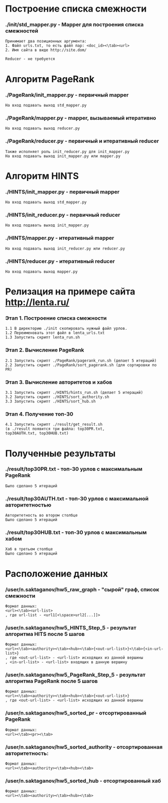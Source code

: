 # Построение списка смежности
### ./init/std_mapper.py - Mapper для построения списка смежностей
 	Принимает два позиционных аргумента:
 	1. Файл urls.txt, то есть файл пар: <doc_id><\tab><url>
 	2. Имя сайта в виде http://site.dom/
  
 	Reducer - не требуется
 
# Алгоритм PageRank
### ./PageRank/init_mapper.py - первичный mapper
	На вход подавать выход std_mapper.py
	
### ./PageRank/mapper.py - mapper, вызываемый итеративно
	На вход подавать выход reducer.py
	
### ./PageRank/reducer.py - первичный и итеративный reducer
	Также исполняет роль init_reducer.py для init_mapper.py
	На вход подавать выход init_mapper.py или mapper.py

# Алгоритм HINTS
### ./HINTS/init_mapper.py - первичный mapper
	На вход подавать выход std_mapper.py

### ./HINTS/init_reducer.py - первичный reducer
	На вход подавать выход init_mapper.py

### ./HINTS/mapper.py - итеративный mapper
	На вход подавать выход init_reducer.py или reducer.py

### ./HINTS/reducer.py - итеративный reducer
	На вход подавать выход mapper.py

# Релизация на примере сайта http://lenta.ru/
### Этап 1. Построение списка смежности
	1.1 В директорию ./init скопировать нужный файл урлов.
	1.2 Переименовать этот файл в lenta_urls.txt
	1.3 Запустить скрипт lenta_run.sh
	
### Этап 2. Вычисление PageRank
	2.1 Запустить скрипт ./PageRank/pagerank_run.sh (делает 5 итераций)
	2.2 Запустить скрипт ./PageRank/sort_pagerank.sh (для сортировки по PR)
	
### Этап 3. Вычисление авторитетов и хабов
	3.1 Запустить скрипт ./HINTS/hints_run.sh (делает 5 итераций)
	3.2 Запустить скрипт ./HINTS/sort_authority.sh
	3.3 Запустить скрипт ./HINTS/sort_hub.sh
	
### Этап 4. Получение топ-30
	4.1 Запустить скрипт ./result/get_result.sh
	(в ./result появится три файла: top30PR.txt,
	top30AUTH.txt, top30HUB.txt)

# Полученные результаты
### ./result/top30PR.txt - топ-30 урлов с максимальным PageRank
	Было сделано 5 итераций

### ./result/top30AUTH.txt - топ-30 урлов с максимальной авторитетностью
	Авторитетность во втором столбце
	Было сделано 5 итераций
	
### ./result/top30HUB.txt - топ-30 урлов с максимальным хабом
	Хаб в третьем столбце
	Было сделано 5 итераций

# Расположение данных
### /user/n.saktaganov/hw5_raw_graph - "сырой" граф, список смежности
	Формат данных:
	<url><\tab><url-list>
	, где url-list - <url1[<\space>url2[...]]>

### /user/n.saktaganov/hw5_HINTS_Step_5 - результат алгоритма HITS после 5 шагов
	Формат данных:
	<url><\tab><authority><\tab><hub><\tab>{<out-url-list>}<\tab>{<in-url-list>}
	, где <out-url-list> - <url-list> исходящих из данной вершины
	, <in-url-list> - <url-list> входящих в данную вершину
	
### /user/n.saktaganov/hw5_PageRank_Step_5 - результат алгоритма PageRank после 5 шагов
	Формат данных:
	<url><\tab><authority><\tab><hub><\tab>{<out-url-list>}
	, где <out-url-list> - <url-list> исходящих из данной вершины

### /user/n.saktaganov/hw5_sorted_pr - отсортированный PageRank
	Формат данных:
	<url><\tab><pr><\tab>

### /user/n.saktaganov/hw5_sorted_authority - отсортированная авторитетность:
	Формат данных:
	<url><\tab><authority><\tab><hub><\tab>

### /user/n.saktaganov/hw5_sorted_hub - отсортированный хаб
	Формат данных:
	<url><\tab><authority><\tab><hub><\tab>
